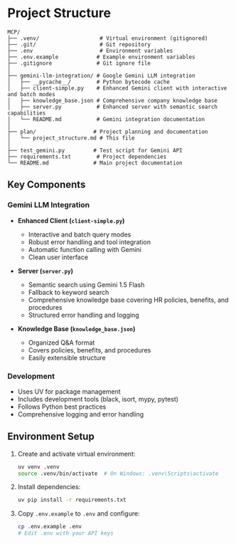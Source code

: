 # Project Structure

```
MCP/
├── .venv/                   # Virtual environment (gitignored)
├── .git/                    # Git repository
├── .env                     # Environment variables
├── .env.example            # Example environment variables
├── .gitignore              # Git ignore file
│
├── gemini-llm-integration/ # Google Gemini LLM integration
│   ├── __pycache__/        # Python bytecode cache
│   ├── client-simple.py    # Enhanced Gemini client with interactive and batch modes
│   ├── knowledge_base.json # Comprehensive company knowledge base
│   ├── server.py           # Enhanced server with semantic search capabilities
│   └── README.md           # Gemini integration documentation
│
├── plan/                  # Project planning and documentation
│   └── project_structure.md # This file
│
├── test_gemini.py         # Test script for Gemini API
├── requirements.txt        # Project dependencies
└── README.md              # Main project documentation
```

## Key Components

### Gemini LLM Integration
- **Enhanced Client (`client-simple.py`)**
  - Interactive and batch query modes
  - Robust error handling and tool integration
  - Automatic function calling with Gemini
  - Clean user interface

- **Server (`server.py`)**
  - Semantic search using Gemini 1.5 Flash
  - Fallback to keyword search
  - Comprehensive knowledge base covering HR policies, benefits, and procedures
  - Structured error handling and logging

- **Knowledge Base (`knowledge_base.json`)**
  - Organized Q&A format
  - Covers policies, benefits, and procedures
  - Easily extensible structure

### Development
- Uses UV for package management
- Includes development tools (black, isort, mypy, pytest)
- Follows Python best practices
- Comprehensive logging and error handling

## Environment Setup

1. Create and activate virtual environment:
   ```bash
   uv venv .venv
   source .venv/bin/activate  # On Windows: .venv\Scripts\activate
   ```

2. Install dependencies:
   ```bash
   uv pip install -r requirements.txt
   ```

3. Copy `.env.example` to `.env` and configure:
   ```bash
   cp .env.example .env
   # Edit .env with your API keys
   ```
